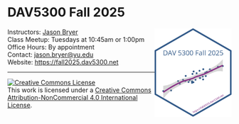 
<!-- README.md is generated from README.Rmd. Please edit that file -->

# DAV5300 Fall 2025

<a href='https://fall2025.data606.net'><img src='website/images/course_logo.png' align="right" height="200" /></a>

Instructors: [Jason Bryer](https://bryer.org)  
Class Meetup: Tuesdays at 10:45am or 1:00pm  
Office Hours: By appointment  
Contact: <jason.bryer@yu.edu>  
Website: <https://fall2025.dav5300.net>

<hr>

<a rel="license" href="http://creativecommons.org/licenses/by-nc/4.0/"><img alt="Creative Commons License" style="border-width:0" src="https://i.creativecommons.org/l/by-nc/4.0/88x31.png" /></a><br />This
work is licensed under a
<a rel="license" href="http://creativecommons.org/licenses/by-nc/4.0/">Creative
Commons Attribution-NonCommercial 4.0 International License</a>.
